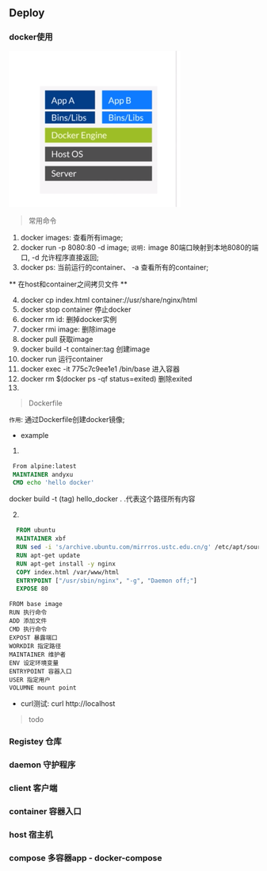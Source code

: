 ## Deploy

### docker使用

![avatar](../images/Docker架构.png)

> 常用命令

1. docker images: 查看所有image;
2. docker run -p 8080:80 -d image;
``说明:`` image 80端口映射到本地8080的端口, -d 允许程序直接返回;
3. docker ps: 当前运行的container、 -a 查看所有的container;

** 在host和container之间拷贝文件 **

4. docker cp index.html container://usr/share/nginx/html
5. docker stop container 停止docker
6. docker rm id: 删掉docker实例
7. docker rmi image: 删除image
8. docker pull 获取image
9. docker build -t container:tag 创建image
10. docker run 运行container
11. docker exec -it 775c7c9ee1e1 /bin/base 进入容器
12. docker rm $(docker ps -qf status=exited) 删除exited
13. 

> Dockerfile

``作用``: 通过Dockerfile创建docker镜像;

- example

1. 
```Dockerfile
 From alpine:latest
 MAINTAINER andyxu
 CMD echo 'hello docker'
```
docker build -t (tag) hello_docker .
.代表这个路径所有内容

2. 
```Dockerfile
  FROM ubuntu
  MAINTAINER xbf
  RUN sed -i 's/archive.ubuntu.com/mirrros.ustc.edu.cn/g' /etc/apt/sources.list
  RUN apt-get update
  RUN apt-get install -y nginx
  COPY index.html /var/www/html
  ENTRYPOINT ["/usr/sbin/nginx", "-g", "Daemon off;"]
  EXPOSE 80
```
```
FROM base image
RUN 执行命令
ADD 添加文件
CMD 执行命令
EXPOST 暴露端口
WORKDIR 指定路径
MAINTAINER 维护者
ENV 设定环境变量
ENTRYPOINT 容器入口
USER 指定用户
VOLUMNE mount point
```

- curl测试: curl http://localhost

> todo

### Registey 仓库


### daemon 守护程序


### client 客户端

### container 容器入口

### host 宿主机

### compose 多容器app - docker-compose
